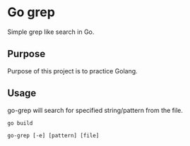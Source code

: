 # Go grep

Simple grep like search in Go.

## Purpose

Purpose of this project is to practice Golang.

## Usage

go-grep will search for specified string/pattern from the file.

`go build`

`go-grep [-e] [pattern] [file]`
